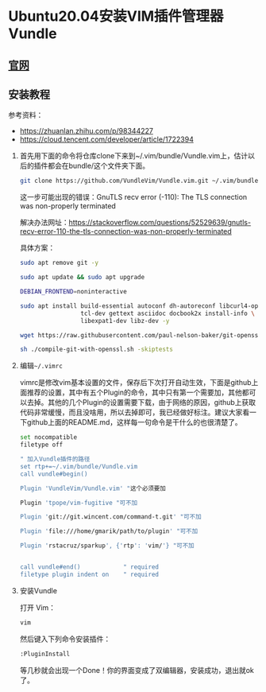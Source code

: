 # Ubuntu20.04安装VIM插件管理器Vundle

## [官网](https://github.com/VundleVim/Vundle.vim?tab=readme-ov-file#quick-start)

## 安装教程

参考资料：

+ https://zhuanlan.zhihu.com/p/98344227
+ https://cloud.tencent.com/developer/article/1722394

1. 首先用下面的命令将仓库clone下来到~/.vim/bundle/Vundle.vim上，估计以后的插件都会在bundle/这个文件夹下面。

   ```bash
   git clone https://github.com/VundleVim/Vundle.vim.git ~/.vim/bundle/Vundle.vim
   ```

   这一步可能出现的错误：GnuTLS recv error (-110): The TLS connection was non-properly terminated

   解决办法网址：https://stackoverflow.com/questions/52529639/gnutls-recv-error-110-the-tls-connection-was-non-properly-terminated

   具体方案：

   ```bash
   sudo apt remove git -y
   
   sudo apt update && sudo apt upgrade
   
   DEBIAN_FRONTEND=noninteractive
   
   sudo apt install build-essential autoconf dh-autoreconf libcurl4-openssl-dev \
                    tcl-dev gettext asciidoc docbook2x install-info \
                    libexpat1-dev libz-dev -y
   
   wget https://raw.githubusercontent.com/paul-nelson-baker/git-openssl-shellscript/master/compile-git-with-openssl.sh .
   
   sh ./compile-git-with-openssl.sh -skiptests
   ```

2. 编辑`~/.vimrc`

   vimrc是修改vim基本设置的文件，保存后下次打开自动生效，下面是github上面推荐的设置，其中有五个Plugin的命令，其中只有第一个需要加，其他都可以去掉。其他的几个Plugin的设置需要下载，由于网络的原因，github上获取代码非常缓慢，而且没啥用，所以去掉即可，我已经做好标注。建议大家看一下github上面的README.md，这样每一句命令是干什么的也很清楚了。

   ```bash
   set nocompatible              
   filetype off                  
   
   " 加入Vundle插件的路径
   set rtp+=~/.vim/bundle/Vundle.vim
   call vundle#begin()
   
   Plugin 'VundleVim/Vundle.vim' "这个必须要加
   
   Plugin 'tpope/vim-fugitive "可不加
   
   Plugin 'git://git.wincent.com/command-t.git' "可不加
   
   Plugin 'file:///home/gmarik/path/to/plugin' "可不加
   
   Plugin 'rstacruz/sparkup', {'rtp': 'vim/'} "可不加
   
   
   call vundle#end()            " required
   filetype plugin indent on    " required
   ```

3. 安装Vundle

   打开 Vim：

   ```bash
   vim
   ```

   然后键入下列命令安装插件： 

   ```bash
   :PluginInstall
   ```

   等几秒就会出现一个Done！你的界面变成了双编辑器，安装成功，退出就ok了。

